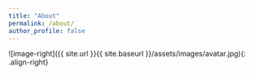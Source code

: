 ```yaml
---
title: "About"
permalink: /about/
author_profile: false
---
```


![image-right]({{ site.url }}{{ site.baseurl }}/assets/images/avatar.jpg){: .align-right}
